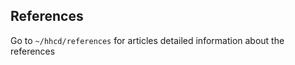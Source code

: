 References
---

Go to `~/hhcd/references` for articles detailed information about 
the references 


